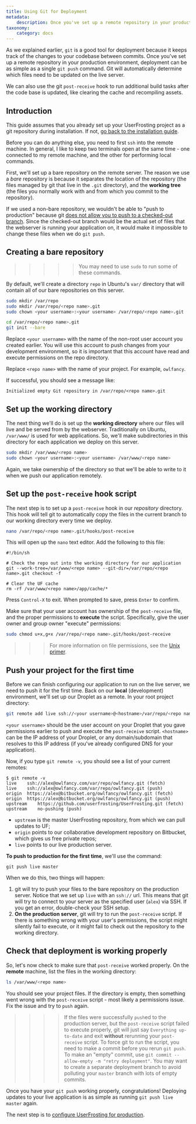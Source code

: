 ```yaml
---
title: Using Git for Deployment
metadata:
    description: Once you've set up a remote repository in your production environment, deployment can be as simple as a single `git push` command.
taxonomy:
    category: docs
---
```


As we explained earlier, `git` is a good tool for deployment because it keeps track of the changes to your codebase between commits.  Once you've set up a remote repository in your production environment, deployment can be as simple as a single `git push` command.  Git will automatically determine which files need to be updated on the live server.

We can also use the git `post-receive` hook to run additional build tasks after the code base is updated, like clearing the cache and recompiling assets.

## Introduction

This guide assumes that you already set up your UserFrosting project as a git repository during installation.  If not, [go back to the installation guide](/installation/environment/native).

Before you can do anything else, you need to first `ssh` into the remote machine.  In general, I like to keep two terminals open at the same time - one connected to my remote machine, and the other for performing local commands.

First, we'll set up a bare repository on the remote server.  The reason we use a _bare_ repository is because it separates the location of the repository (the files managed by git that live in the `.git` directory), and the **working tree** (the files you normally work with and from which you commit to the repository).

If we used a non-bare repository, we wouldn't be able to "push to production" because git [does not allow you to push to a checked-out branch](https://stackoverflow.com/questions/20206502/why-use-a-git-bare-repository-for-website-deployment).  Since the checked-out branch would be the actual set of files that the webserver is running your application on, it would make it impossible to change these files when we do `git push`.

## Creating a bare repository

>>>>> You may need to use `sudo` to run some of these commands.

By default, we'll create a directory `repo` in Ubuntu's `var/` directory that will contain all of our bare repositories on this server.

```bash
sudo mkdir /var/repo
sudo mkdir /var/repo/<repo name>.git
sudo chown <your username>:<your username> /var/repo/<repo name>.git

cd /var/repo/<repo name>.git
git init --bare
```

Replace `<your username>` with the name of the non-root user account you created earlier.  You will use this account to push changes from your development environment, so it is important that this account have read and execute permissions on the repo directory.

Replace `<repo name>` with the name of your project.  For example, `owlfancy`.

If successful, you should see a message like:

```
Initialized empty Git repository in /var/repo/<repo name>.git
```

## Set up the working directory

The next thing we'll do is set up the **working directory** where our files will live and be served from by the webserver.  Traditionally on Ubuntu, `/var/www/` is used for web applications.  So, we'll make subdirectories in this directory for each application we deploy on this server.

```bash
sudo mkdir /var/www/<repo name>
sudo chown <your username>:<your username> /var/www/<repo name>
```

Again, we take ownership of the directory so that we'll be able to write to it when we push our application remotely.

## Set up the `post-receive` hook script

The next step is to set up a `post-receive` hook in our _repository_ directory.  This hook will tell git to automatically copy the files in the current branch to our working directory every time we deploy.

```bash
nano /var/repo/<repo name>.git/hooks/post-receive
```

This will open up the `nano` text editor.  Add the following to this file:

```
#!/bin/sh

# Check the repo out into the working directory for our application
git --work-tree=/var/www/<repo name> --git-dir=/var/repo/<repo name>.git checkout -f

# Clear the UF cache
rm -rf /var/www/<repo name>/app/cache/*
```

Press `Control-X` to exit.  When prompted to save, press `Enter` to confirm.

Make sure that your user account has ownership of the `post-receive` file, and the proper permissions to **execute** the script.  Specifically, give the user owner and group owner "execute" permissions:

```bash
sudo chmod u+x,g+x /var/repo/<repo name>.git/hooks/post-receive
```

>>> For more information on file permissions, see the [Unix primer](/going-live/unix-primer-ubuntu#viewing-and-basic-concepts).

## Push your project for the first time

Before we can finish configuring our application to run on the live server, we need to push it for the first time.  Back on our **local** (development) environment, we'll set up our Droplet as a remote.  In your root project directory:

```bash
git remote add live ssh://<your username>@<hostname>/var/repo/<repo name>.git
```

`<your username>` should be the user account on your Droplet that you gave permissions earlier to push and execute the `post-receive` script.  `<hostname>` can be the IP address of your Droplet, or any domain/subdomain that resolves to this IP address (if you've already configured DNS for your application).


Now, if you type `git remote -v`, you should see a list of your current remotes:

```
$ git remote -v
live	ssh://alex@owlfancy.com/var/repo/owlfancy.git (fetch)
live	ssh://alex@owlfancy.com/var/repo/owlfancy.git (push)
origin	https://alex@bitbucket.org/owlfancy/owlfancy.git (fetch)
origin	https://alex@bitbucket.org/owlfancy/owlfancy.git (push)
upstream	https://github.com/userfrosting/UserFrosting.git (fetch)
upstream	no-pushing (push)
```

- `upstream` is the master UserFrosting repository, from which we can pull updates to UF;
- `origin` points to our collaborative development repository on Bitbucket, which gives us free private repos;
- `live` points to our live production server.

**To push to production for the first time**, we'll use the command:

```
git push live master
```

When we do this, two things will happen:

1. git will try to push your files to the bare repository on the production server.  Notice that we set up `live` with an `ssh://` url.  This means that git will try to connect to your server as the specified user (`alex`) via SSH.  If you get an error, double-check your SSH setup.
2. **On the production server**, git will try to run the `post-receive` script.  If there is something wrong with your user's permissions, the script might silently fail to execute, or it might fail to check out the repository to the working directory.

## Check that deployment is working properly

So, let's now check to make sure that `post-receive` worked properly.  On the **remote** machine, list the files in the working directory:

```bash
ls /var/www/<repo name>
```

You should see your project files.  If the directory is empty, then something went wrong with the `post-receive` script - most likely a permissions issue.  Fix the issue and try to `push` again.

>>>> If the files were successfully `push`ed to the production server, but the `post-receive` script failed to execute properly, git will just say `Everything up-to-date` and exit **without** rerunning your `post-receive` script.  To force git to run the script, you need to make a commit before you rerun `git push`.  To make an "empty" commit, use `git commit --allow-empty -m "retry deployment"`.  You may want to create a separate deployment branch to avoid polluting your `master` branch with lots of empty commits.

Once you have your `git push` working properly, congratulations!  Deploying updates to your live application is as simple as running `git push live master` again.

The next step is to [configure UserFrosting for production](/going-live/vps-production-environment/application-setup).
